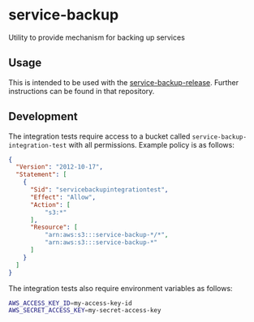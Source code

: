 # service-backup
Utility to provide mechanism for backing up services

## Usage

This is intended to be used with the
[service-backup-release](https://github.com/pivotal-cf-experimental/service-backup-release). Further instructions can be found in that repository.

## Development

The integration tests require access to a bucket called `service-backup-integration-test` with all permissions. Example policy is as follows:

```json
{
  "Version": "2012-10-17",
  "Statement": [
    {
      "Sid": "servicebackupintegrationtest",
      "Effect": "Allow",
      "Action": [
          "s3:*"
      ],
      "Resource": [
          "arn:aws:s3:::service-backup-*/*",
          "arn:aws:s3:::service-backup-*"
      ]
    }
  ]
}
```

The integration tests also require environment variables as follows:

```sh
AWS_ACCESS_KEY_ID=my-access-key-id
AWS_SECRET_ACCESS_KEY=my-secret-access-key
```
